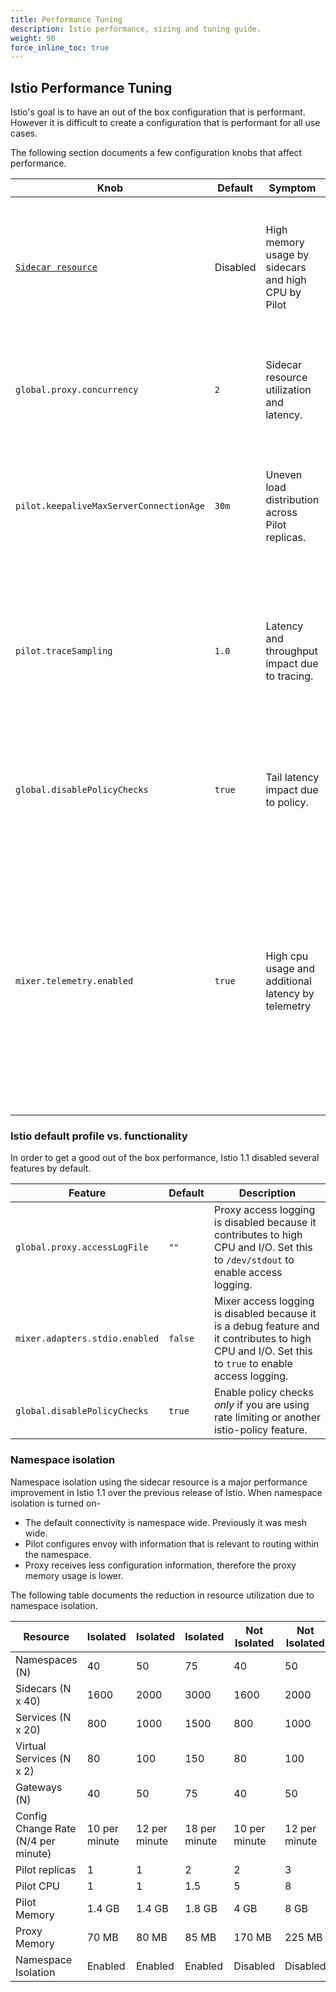 ```yaml
---
title: Performance Tuning
description: Istio performance, sizing and tuning guide.
weight: 90
force_inline_toc: true
---
```

## Istio Performance Tuning

Istio's goal is to have an out of the box configuration that is performant.
However it is difficult to create a configuration that is performant for all use cases.

The following section documents a few configuration knobs that affect performance.

| Knob | Default | Symptom | Description |
| --- | --- | --- | --- |
| [`Sidecar resource`](/docs/reference/config/networking/v1alpha3/sidecar) | Disabled | High memory usage by sidecars and high CPU by Pilot | Enable namespace isolation to get a significant reduction in sidecar memory usage and pilot cpu usage. |
| `global.proxy.concurrency` | `2` | Sidecar resource utilization and latency.| This values should be at least equal to the number of CPU core allocated to the proxy. |
| `pilot.keepaliveMaxServerConnectionAge` | `30m` | Uneven load distribution across Pilot replicas. | Reduce this number if you want quicker rebalancing of load at the cost of increased system churn. |
| `pilot.traceSampling` | `1.0` |  Latency and throughput impact due to tracing. | This can be reduced further from the default. If set to 0.0%, use `x-client-trace-id` header to trace specific requests. |
| `global.disablePolicyChecks` | `true` | Tail latency impact due to policy. | Enable policy checks *only* if you are using rate limiting or another istio-policy feature.|
| `mixer.telemetry.enabled` | `true` | High cpu usage and additional latency by telemetry | Telemetry is a core part of Istio. However if you are only using the networking API and have other means of getting metrics, istio-telemetry can be turned off for a significant reduction in CPU usage.|

### Istio default profile vs. functionality

In order to get a good out of the box performance, Istio 1.1 disabled several features by default.

| Feature | Default | Description |
| --- | --- | --- |
| `global.proxy.accessLogFile` | `""` |  Proxy access logging is disabled because it contributes to high CPU and I/O. Set this to `/dev/stdout` to enable access logging.|
| `mixer.adapters.stdio.enabled` | `false` |  Mixer access logging is disabled because it is a debug feature and it contributes to high CPU and I/O. Set this to `true` to enable access logging.|
| `global.disablePolicyChecks` | `true` | Enable policy checks *only* if you are using rate limiting or another istio-policy feature.|

### Namespace isolation

Namespace isolation using the sidecar resource is a major performance improvement in Istio 1.1
over the previous release of Istio. When namespace isolation is turned on-

- The default connectivity is namespace wide. Previously it was mesh wide.
- Pilot configures envoy with information that is relevant to routing within the namespace.
- Proxy receives less configuration information, therefore the proxy memory usage is lower.

The following table documents the reduction in resource utilization due to namespace isolation.

| Resource | Isolated | Isolated | Isolated | Not Isolated | Not Isolated |
| --- | --- | --- | --- | --- | --- |
| Namespaces (N) | 40 | 50 | 75 | 40 | 50 |
| Sidecars (N x 40) | 1600 | 2000 | 3000 | 1600 | 2000 |
| Services (N x 20) | 800 | 1000 | 1500 | 800 | 1000 |
| Virtual Services (N x 2) | 80 | 100 | 150 | 80 | 100 |
| Gateways (N) | 40 | 50 | 75 | 40 | 50 |
| Config Change Rate (N/4 per minute) | 10 per minute | 12 per minute | 18 per minute | 10 per minute | 12 per minute |
| Pilot replicas | 1  | 1 | 2 | 2 | 3 |
| Pilot CPU      | 1  | 1 | 1.5 | 5 | 8 |
| Pilot Memory   | 1.4 GB | 1.4 GB | 1.8 GB | 4 GB | 8 GB |
| Proxy Memory   | 70 MB  | 80 MB  | 85 MB  | 170 MB | 225 MB |
| Namespace Isolation | Enabled | Enabled | Enabled | Disabled | Disabled |
